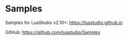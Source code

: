 # Samples

Samples for LuaStudio v2.10+:
https://luastudio.github.io

GitHub:
https://github.com/luastudio/Samples
